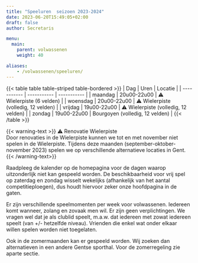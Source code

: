 ```yaml
---
title: "Speeluren  seizoen 2023-2024"
date: 2023-06-20T15:49:05+02:00
draft: false
author: Secretaris

menu:
  main:
    parent: volwassenen
    weight: 40

aliases:
    - /volwassenen/speeluren/   
---
```


{{< table table table-striped table-bordered >}}
| Dag      | Uren | Locatie | 
| ----------- | ----------- | ----------- |
| maandag | 20u00-22u00 | ⚠️ Wielerpiste (6 velden) | 
| woensdag | 20u00-22u00 | ⚠️ Wielerpiste (volledig, 12 velden) | 
| vrijdag | 19u00-22u00 | ⚠️ Wielerpiste (volledig, 12 velden) | 
| zondag | 19u00-22u00 | Bourgoyen  (volledig, 12 velden) | 
{{< /table >}}

{{< warning-text >}}
⚠️  Renovatie Wielerpiste <br />
Door renovaties in de Wielerpiste kunnen we tot en met november niet spelen in de Wielerpiste. 
Tijdens deze maanden (september-oktober-november 2023) spelen we op verschillende alternatieve locaties in Gent. 
{{< /warning-text>}}


Raadpleeg de kalender op de homepagina voor de dagen waarop uitzonderlijk niet kan gespeeld worden.
De beschikbaarheid voor vrij spel op zaterdag en zondag wisselt wekelijks (afhankelijk van het aantal competitieploegen), dus houdt hiervoor zeker onze hoofdpagina in de gaten. 

Er zijn verschillende speelmomenten per week voor volwassenen. Iedereen komt wanneer, zolang en zovaak men wil. Er zijn geen verplichtingen. We vragen wel dat je als clublid speelt, m.a.w. dat iedereen met zowat iedereen speelt (van +/- hetzelfde niveau). Vrienden die enkel wat onder elkaar willen spelen worden niet toegelaten.

Ook in de zomermaanden kan er gespeeld worden. Wij zoeken dan alternatieven in een andere Gentse sporthal. Voor de zomerregeling zie aparte sectie.

